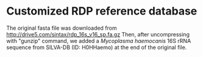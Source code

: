 # Customized RDP reference database
The original fasta file was downloaded from http://drive5.com/sintax/rdp_16s_v16_sp.fa.gz
Then, after uncompressing with "gunzip" command, we added a *Mycoplasma haemocanis* 16S rRNA sequence from SILVA-DB (ID: H0HHaemo) at the end of the original file.
